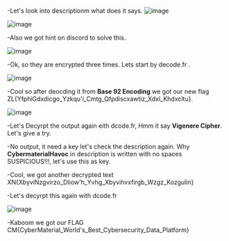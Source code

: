 -Let's look into descriptionm what does it says.
![image](https://github.com/user-attachments/assets/7be457bc-c6e3-44b1-b104-8e90e82c9db2)

![image](https://github.com/user-attachments/assets/1e4cb7cf-a81c-4b4c-ad1c-8a55765109b9)

-Also we got hint on discord to solve this.

![image](https://github.com/user-attachments/assets/c873da37-be86-49db-b552-b369ad4b911a)

-Ok, so they are encrypted three times. Lets start by decode.fr .

![image](https://github.com/user-attachments/assets/f4d4a3a3-f0f5-4184-986d-e1cc3720ecda)

-Cool so after deocding it from **Base 92 Encoding** we got our new flag ZL{YfphiGdxdicgo_Yzkqu'i_Cmtg_Qfpdiscxawtiz_Xdxl_Khdxcltu}.

![image](https://github.com/user-attachments/assets/7622ba5c-f7e5-49c6-b012-eb1cfcc572df)

-Let's Decyrpt the output again eith dcode.fr, Hmm it say **Vigenere Cipher**. Let's give a try.

-No output, it need a key let's check the description again. Why **CybermaterialHavoc** in description is written with no spaces SUSPICIOUS!!!, let's use this as key.

-Cool, we got another decrypted text XN{XbyviNzgvirzo_Dliow'h_Yvhg_Xbyvihvxfirgb_Wzgz_Kozgulin}

-Let's decyrpt this again with dcode.fr

![image](https://github.com/user-attachments/assets/8a94704e-7b0b-40a3-8d45-76a3476353f7)

-Kaboom we got our FLAG CM{CyberMaterial_World's_Best_Cybersecurity_Data_Platform}

